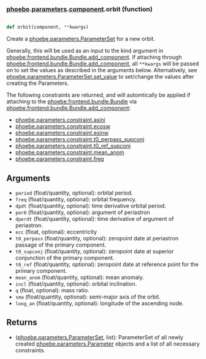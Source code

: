 ### [phoebe](phoebe.md).[parameters](phoebe.parameters.md).[component](phoebe.parameters.component.md).orbit (function)


```py

def orbit(component, **kwargs)

```



Create a [phoebe.parameters.ParameterSet](phoebe.parameters.ParameterSet.md) for a new orbit.

Generally, this will be used as an input to the kind argument in
[phoebe.frontend.bundle.Bundle.add_component](phoebe.frontend.bundle.Bundle.add_component.md).  If attaching through
[phoebe.frontend.bundle.Bundle.add_component](phoebe.frontend.bundle.Bundle.add_component.md), all `**kwargs` will be
passed on to set the values as described in the arguments below.  Alternatively,
see [phoebe.parameters.ParameterSet.set_value](phoebe.parameters.ParameterSet.set_value.md) to set/change the values
after creating the Parameters.

The following constraints are returned, and will automtically be applied
if attaching to the [phoebe.frontend.bundle.Bundle](phoebe.frontend.bundle.Bundle.md) via
[phoebe.frontend.bundle.Bundle.add_component](phoebe.frontend.bundle.Bundle.add_component.md):
* [phoebe.parameters.constraint.asini](phoebe.parameters.constraint.asini.md)
* [phoebe.parameters.constraint.ecosw](phoebe.parameters.constraint.ecosw.md)
* [phoebe.parameters.constraint.esinw](phoebe.parameters.constraint.esinw.md)
* [phoebe.parameters.constraint.t0_perpass_supconj](phoebe.parameters.constraint.t0_perpass_supconj.md)
* [phoebe.parameters.constraint.t0_ref_supconj](phoebe.parameters.constraint.t0_ref_supconj.md)
* [phoebe.parameters.constraint.mean_anom](phoebe.parameters.constraint.mean_anom.md)
* [phoebe.parameters.constraint.freq](phoebe.parameters.constraint.freq.md)

Arguments
----------
* `period` (float/quantity, optional): orbital period.
* `freq` (float/quantity, optional): orbital frequency.
* `dpdt` (float/quantity, optional): time derivative orbital period.
* `per0` (float/quantity, optional): argument of periastron
* `dperdt` (float/quantity, optional): time derivative of argument of periastron.
* `ecc` (float, optional): eccentricity
* `t0_perpass` (float/quantity, optional): zeropoint date at periastron passage of the
    primary component.
* `t0_supconj` (float/quantity, optional): zeropoint date at superior conjunction of
    the primary component.
* `t0_ref` (float/quantity, optional): zeropoint date at reference point for the
    primary component.
* `mean_anom` (float/quantity, optional): mean anomaly.
* `incl` (float/quantity, optional): orbital inclination.
* `q` (float, optional): mass ratio.
* `sma` (float/quantity, optional): semi-major axis of the orbit.
* `long_an` (float/quantity, optional): longitude of the ascending node.

Returns
--------
* ([phoebe.parameters.ParameterSet](phoebe.parameters.ParameterSet.md), list): ParameterSet of all newly created
    [phoebe.parameters.Parameter](phoebe.parameters.Parameter.md) objects and a list of all necessary
    constraints.

